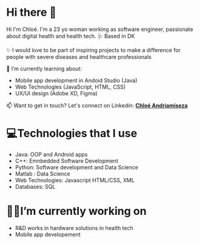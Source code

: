 # Hi there 👋


Hi I'm Chloé. I'm a 23 yo woman working as software engineer, passionate about digital health and health tech. 🩺 Based in DK

✨ I would love to be part of inspiring projects to make a difference for people with severe diseases and healthcare professionals 

🌱 I’m currently learning about:
- Mobile app development in Andoid Studio (Java)
- Web Technologies (JavaScript, HTML, CSS) 
- UX/UI design (Adobe XD, Figma)

📫  Want to get in touch? Let's connect on Linkedin: <a href="https://www.linkedin.com/in/chloe-andriamiseza-11m22s/"><strong> Chloé Andriamiseza </strong></a> 

# 💻Technologies that I use
- Java: OOP and Android apps
- C++: Emnbedded Software Development 
- Python: Software development and Data Science
- Matlab : Data Science
- Web Technologies: Javascript HTML/CSS, XML
- Databases: SQL


# 👩‍💻I’m currently working on 
- R&D works in hardware solutions in health tech
- Mobile app developement 




 
